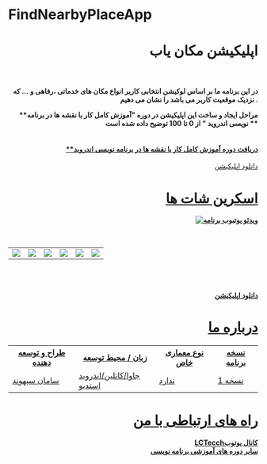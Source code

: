 # FindNearbyPlaceApp

<div align="right">
  
# اپلیکیشن مکان یاب

</br>


<h4>در این برنامه ما بر اساس لوکیشن  انتخابی کاربر انواع مکان های خدماتی ،رفاهی و ... که نزدیک موقعیت کاربر می باشد را نشان می دهیم .

**مراحل ایجاد و ساخت این اپلیکیشن در دوره "آموزش کامل کار با نقشه ها در برنامه نویسی اندروید " از 0 تا 100 توضیح داده شده است **</h4>
</br>  <a href="https://faranesh.com/programming/19315-complete-training-to-work-with-maps-in-android-programming"><b>
**دریافت دوره آموزش کامل کار با نقشه ها در برنامه نویسی اندروید
</b></a></br>
</br>  <a href="http://s17.picofile.com/file/8412992600/com_sepahvand_saman_findnearbyplacekotlin.apk.html">دانلود اپلیکیشن  <b>
# اسکرین شات ها



[![ویدئو یوتبوب برنامه](http://s16.picofile.com/file/8412992626/FindNearbyPlace.png)](https://www.youtube.com/watch?v=yr-Tf9k9BWI)

<br>

<table>
<tr>
<td><img src="http://s17.picofile.com/file/8412992118/Screenshot_20201105_212253_.jpg"></td>
<td><img src="http://s16.picofile.com/file/8412992142/Screenshot_20201105_212317_.jpg"></td>
<td><img src="http://s16.picofile.com/file/8412992184/Screenshot_20201105_212606_.jpg"></td>
<td><img src="http://s16.picofile.com/file/8412992218/Screenshot_20201105_212611_.jpg"></td>
<td><img src="http://s16.picofile.com/file/8412992242/Screenshot_20201105_212614_.jpg"></td>
 <td><img src="http://s17.picofile.com/file/8412992250/Screenshot_20201105_212621_.jpg"></td>
</tr>
</table>
</br>

</br>  <a href="http://s17.picofile.com/file/8412992600/com_sepahvand_saman_findnearbyplacekotlin.apk.html">دانلود اپلیکیشن  <b>

# درباره ما

<center>

<table width="%100">
<tr>
<th>طراح و توسعه دهنده</th>
<th>زبان  / محیط توسعه</th>
<th>نوع معماری خاص</th>
<th>نسخه برنامه</th>
</tr>
<tr>
<td>سامان سپهوند</td>
<td>جاوا/کاتلین/اندروید استدیو</td>
<td>ندارد</td>
<td>نسخه 1</td>
</tr>
</table>
</center>


# راه های ارتباطی با من
<a href="http://www.youtube.com/channel/UCAB72ugAZ09MfEONwCJX8Mg">
LCTecchکانال یوتوب
</a>

</br>
<a href="https://faranesh.com/author/samansepahvand">
سایر دوره های آموزشی برنامه نویسی 
</a>

</div>







